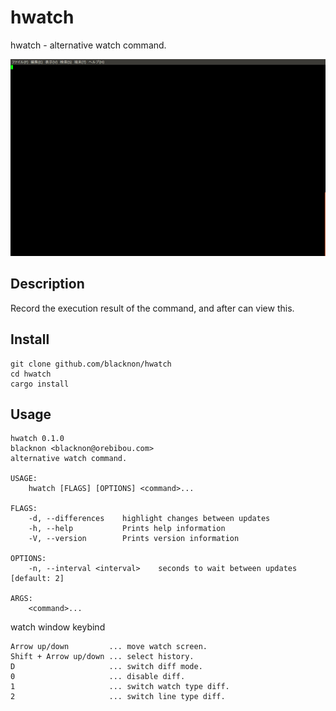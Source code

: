 hwatch
====

hwatch - alternative watch command.

<p align="center">
<img src="./tty.gif" />
</p>

## Description

Record the execution result of the command, and after can view this.

## Install

    git clone github.com/blacknon/hwatch
    cd hwatch
    cargo install

## Usage

    hwatch 0.1.0
    blacknon <blacknon@orebibou.com>
    alternative watch command.

    USAGE:
        hwatch [FLAGS] [OPTIONS] <command>...

    FLAGS:
        -d, --differences    highlight changes between updates
        -h, --help           Prints help information
        -V, --version        Prints version information

    OPTIONS:
        -n, --interval <interval>    seconds to wait between updates [default: 2]

    ARGS:
        <command>...

watch window keybind

    Arrow up/down         ... move watch screen.
    Shift + Arrow up/down ... select history.
    D                     ... switch diff mode.
    0                     ... disable diff.
    1                     ... switch watch type diff.
    2                     ... switch line type diff.
